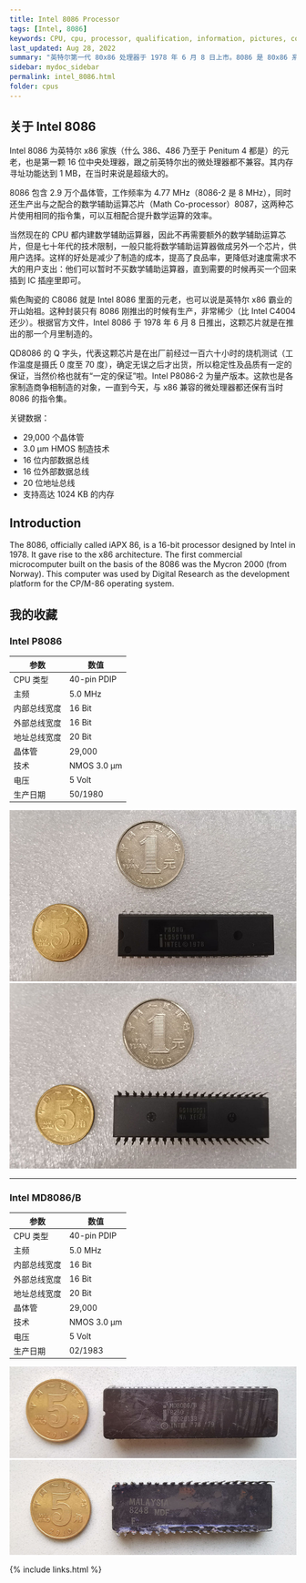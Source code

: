 ```yaml
---
title: Intel 8086 Processor
tags: [Intel, 8086]
keywords: CPU, cpu, processor, qualification, information, pictures, core, frequency, chip packaging, packaging, cpu info, x86, collection, amd, cyrix, harris, ibm, idt, iit, intel, motorola, nec, sgs, sgs-thomson, siemens, ST, signetics, mhs, ti, texas instruments, ulsi, umc, weitek, zilog, 808x, 8085, 8088, 8086, 80188, 80186, 80286, 286, 80386, 386, i386, Am386, 386sx, 386dx, 486, i486, 586, 486sx, 486dx, overdrive, 487, pentium, 586, 5x86, 386dlc, 386slc, 486dx2, mmx, ppro, pentium-pro, pro, athlon, duron, z80, dirk oppelt, dirk, oppelt, engineering, sample, samples
last_updated: Aug 28, 2022
summary: "英特尔第一代 80x86 处理器于 1978 年 6 月 8 日上市。8086 是 80x86 系列的始祖，其架构至今仍在无数代处理器中使用。8086 是一个完整的 16 位微处理器，因为内部和外部总线均为 16 位宽。"
sidebar: mydoc_sidebar
permalink: intel_8086.html
folder: cpus
---
```


## 关于 Intel 8086

 Intel 8086 为英特尔 x86 家族（什么 386、486 乃至于 Penitum 4 都是）的元老，也是第一颗 16 位中央处理器，跟之前英特尔出的微处理器都不兼容。其内存寻址功能达到 1 MB，在当时来说是超级大的。
 
 8086 包含 2.9 万个晶体管，工作频率为 4.77 MHz（8086-2 是 8 MHz），同时还生产出与之配合的数学辅助运算芯片（Math Co-processor）8087，这两种芯片使用相同的指令集，可以互相配合提升数学运算的效率。
 
 当然现在的 CPU 都内建数学辅助运算器，因此不再需要额外的数学辅助运算芯片，但是七十年代的技术限制，一般只能将数学辅助运算器做成另外一个芯片，供用户选择。这样的好处是减少了制造的成本，提高了良品率，更降低对速度需求不大的用户支出：他们可以暂时不买数学辅助运算器，直到需要的时候再买一个回来插到 IC 插座里即可。
 
 紫色陶瓷的 C8086 就是 Intel 8086 里面的元老，也可以说是英特尔 x86 霸业的开山始祖。这种封装只有 8086 刚推出的时候有生产，非常稀少（比 Intel C4004 还少）。根据官方文件，Intel 8086 于 1978 年 6 月 8 日推出，这颗芯片就是在推出的那一个月里制造的。
 
 QD8086 的 Q 字头，代表这颗芯片是在出厂前经过一百六十小时的烧机测试（工作温度是摄氏 0 度至 70 度），确定无误之后才出货，所以稳定性及品质有一定的保证，当然价格也就有“一定的保证”啦。Intel P8086-2 为量产版本。这款也是各家制造商争相制造的对象，一直到今天，与 x86 兼容的微处理器都还保有当时 8086 的指令集。

关键数据：
- 29,000 个晶体管
- 3.0 µm HMOS 制造技术
- 16 位内部数据总线
- 16 位外部数据总线
- 20 位地址总线
- 支持高达 1024 KB 的内存

## Introduction

The 8086, officially called iAPX 86, is a 16-bit processor designed by Intel in 1978. It gave rise to the x86 architecture. The first commercial microcomputer built on the basis of the 8086 was the Mycron 2000 (from Norway). This computer was used by Digital Research as the development platform for the CP/M-86 operating system.

## 我的收藏

### Intel P8086

| 参数 | 数值 |
| ------ | ------ |
| CPU 类型 | 40-pin PDIP |
| 主频 | 5.0 MHz |
| 内部总线宽度 | 16 Bit |
| 外部总线宽度 | 16 Bit |
| 地址总线宽度 | 20 Bit |
| 晶体管 | 29,000 |
| 技术 | NMOS 3.0 µm |
| 电压 | 5 Volt |
| 生产日期 | 50/1980 |

![Intel P8086 正面](/images/cpus/Intel/Intel_P8086_1.jpg)
![Intel P8086 反面](/images/cpus/Intel/Intel_P8086_2.jpg)

---------

### Intel MD8086/B

| 参数 | 数值 |
| ------ | ------ |
| CPU 类型 | 40-pin PDIP |
| 主频 | 5.0 MHz |
| 内部总线宽度 | 16 Bit |
| 外部总线宽度 | 16 Bit |
| 地址总线宽度 | 20 Bit |
| 晶体管 | 29,000 |
| 技术 | NMOS 3.0 µm |
| 电压 | 5 Volt |
| 生产日期 | 02/1983 |

![Intel MD8086/B 正面](/images/cpus/Intel/Intel_MD8086B_1.jpg)
![Intel MD8086/B 反面](/images/cpus/Intel/Intel_MD8086B_2.jpg)

{% include links.html %}
